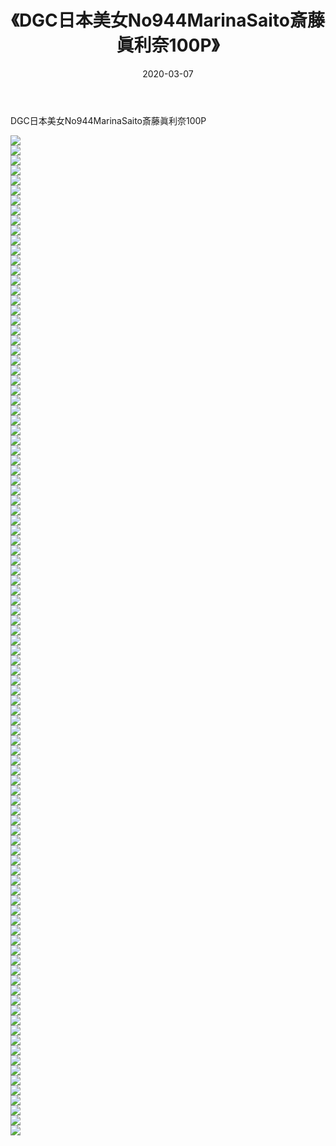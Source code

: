﻿---
layout: post
title:  《DGC日本美女No944MarinaSaito斎藤眞利奈100P》
date:   2020-03-07
img: http://pic.660000.xyz/1:/性感/2020/DGC日本美女No944MarinaSaito斎藤眞利奈100P/000.jpg
categories: [美女, 清纯, 唯美]
---

DGC日本美女No944MarinaSaito斎藤眞利奈100P

  ![](http://pic.660000.xyz/1:/性感/2020/DGC日本美女No944MarinaSaito斎藤眞利奈100P/001.jpg) <br> ![](http://pic.660000.xyz/1:/性感/2020/DGC日本美女No944MarinaSaito斎藤眞利奈100P/002.jpg) <br> ![](http://pic.660000.xyz/1:/性感/2020/DGC日本美女No944MarinaSaito斎藤眞利奈100P/003.jpg) <br> ![](http://pic.660000.xyz/1:/性感/2020/DGC日本美女No944MarinaSaito斎藤眞利奈100P/004.jpg) <br> ![](http://pic.660000.xyz/1:/性感/2020/DGC日本美女No944MarinaSaito斎藤眞利奈100P/005.jpg) <br> ![](http://pic.660000.xyz/1:/性感/2020/DGC日本美女No944MarinaSaito斎藤眞利奈100P/006.jpg) <br> ![](http://pic.660000.xyz/1:/性感/2020/DGC日本美女No944MarinaSaito斎藤眞利奈100P/007.jpg) <br> ![](http://pic.660000.xyz/1:/性感/2020/DGC日本美女No944MarinaSaito斎藤眞利奈100P/008.jpg) <br> ![](http://pic.660000.xyz/1:/性感/2020/DGC日本美女No944MarinaSaito斎藤眞利奈100P/009.jpg) <br> ![](http://pic.660000.xyz/1:/性感/2020/DGC日本美女No944MarinaSaito斎藤眞利奈100P/010.jpg) <br> ![](http://pic.660000.xyz/1:/性感/2020/DGC日本美女No944MarinaSaito斎藤眞利奈100P/011.jpg) <br> ![](http://pic.660000.xyz/1:/性感/2020/DGC日本美女No944MarinaSaito斎藤眞利奈100P/012.jpg) <br> ![](http://pic.660000.xyz/1:/性感/2020/DGC日本美女No944MarinaSaito斎藤眞利奈100P/013.jpg) <br> ![](http://pic.660000.xyz/1:/性感/2020/DGC日本美女No944MarinaSaito斎藤眞利奈100P/014.jpg) <br> ![](http://pic.660000.xyz/1:/性感/2020/DGC日本美女No944MarinaSaito斎藤眞利奈100P/015.jpg) <br> ![](http://pic.660000.xyz/1:/性感/2020/DGC日本美女No944MarinaSaito斎藤眞利奈100P/016.jpg) <br> ![](http://pic.660000.xyz/1:/性感/2020/DGC日本美女No944MarinaSaito斎藤眞利奈100P/017.jpg) <br> ![](http://pic.660000.xyz/1:/性感/2020/DGC日本美女No944MarinaSaito斎藤眞利奈100P/018.jpg) <br> ![](http://pic.660000.xyz/1:/性感/2020/DGC日本美女No944MarinaSaito斎藤眞利奈100P/019.jpg) <br> ![](http://pic.660000.xyz/1:/性感/2020/DGC日本美女No944MarinaSaito斎藤眞利奈100P/020.jpg) <br> ![](http://pic.660000.xyz/1:/性感/2020/DGC日本美女No944MarinaSaito斎藤眞利奈100P/021.jpg) <br> ![](http://pic.660000.xyz/1:/性感/2020/DGC日本美女No944MarinaSaito斎藤眞利奈100P/022.jpg) <br> ![](http://pic.660000.xyz/1:/性感/2020/DGC日本美女No944MarinaSaito斎藤眞利奈100P/023.jpg) <br> ![](http://pic.660000.xyz/1:/性感/2020/DGC日本美女No944MarinaSaito斎藤眞利奈100P/024.jpg) <br> ![](http://pic.660000.xyz/1:/性感/2020/DGC日本美女No944MarinaSaito斎藤眞利奈100P/025.jpg) <br> ![](http://pic.660000.xyz/1:/性感/2020/DGC日本美女No944MarinaSaito斎藤眞利奈100P/026.jpg) <br> ![](http://pic.660000.xyz/1:/性感/2020/DGC日本美女No944MarinaSaito斎藤眞利奈100P/027.jpg) <br> ![](http://pic.660000.xyz/1:/性感/2020/DGC日本美女No944MarinaSaito斎藤眞利奈100P/028.jpg) <br> ![](http://pic.660000.xyz/1:/性感/2020/DGC日本美女No944MarinaSaito斎藤眞利奈100P/029.jpg) <br> ![](http://pic.660000.xyz/1:/性感/2020/DGC日本美女No944MarinaSaito斎藤眞利奈100P/030.jpg) <br> ![](http://pic.660000.xyz/1:/性感/2020/DGC日本美女No944MarinaSaito斎藤眞利奈100P/031.jpg) <br> ![](http://pic.660000.xyz/1:/性感/2020/DGC日本美女No944MarinaSaito斎藤眞利奈100P/032.jpg) <br> ![](http://pic.660000.xyz/1:/性感/2020/DGC日本美女No944MarinaSaito斎藤眞利奈100P/033.jpg) <br> ![](http://pic.660000.xyz/1:/性感/2020/DGC日本美女No944MarinaSaito斎藤眞利奈100P/034.jpg) <br> ![](http://pic.660000.xyz/1:/性感/2020/DGC日本美女No944MarinaSaito斎藤眞利奈100P/035.jpg) <br> ![](http://pic.660000.xyz/1:/性感/2020/DGC日本美女No944MarinaSaito斎藤眞利奈100P/036.jpg) <br> ![](http://pic.660000.xyz/1:/性感/2020/DGC日本美女No944MarinaSaito斎藤眞利奈100P/037.jpg) <br> ![](http://pic.660000.xyz/1:/性感/2020/DGC日本美女No944MarinaSaito斎藤眞利奈100P/038.jpg) <br> ![](http://pic.660000.xyz/1:/性感/2020/DGC日本美女No944MarinaSaito斎藤眞利奈100P/039.jpg) <br> ![](http://pic.660000.xyz/1:/性感/2020/DGC日本美女No944MarinaSaito斎藤眞利奈100P/040.jpg) <br> ![](http://pic.660000.xyz/1:/性感/2020/DGC日本美女No944MarinaSaito斎藤眞利奈100P/041.jpg) <br> ![](http://pic.660000.xyz/1:/性感/2020/DGC日本美女No944MarinaSaito斎藤眞利奈100P/042.jpg) <br> ![](http://pic.660000.xyz/1:/性感/2020/DGC日本美女No944MarinaSaito斎藤眞利奈100P/043.jpg) <br> ![](http://pic.660000.xyz/1:/性感/2020/DGC日本美女No944MarinaSaito斎藤眞利奈100P/044.jpg) <br> ![](http://pic.660000.xyz/1:/性感/2020/DGC日本美女No944MarinaSaito斎藤眞利奈100P/045.jpg) <br> ![](http://pic.660000.xyz/1:/性感/2020/DGC日本美女No944MarinaSaito斎藤眞利奈100P/046.jpg) <br> ![](http://pic.660000.xyz/1:/性感/2020/DGC日本美女No944MarinaSaito斎藤眞利奈100P/047.jpg) <br> ![](http://pic.660000.xyz/1:/性感/2020/DGC日本美女No944MarinaSaito斎藤眞利奈100P/048.jpg) <br> ![](http://pic.660000.xyz/1:/性感/2020/DGC日本美女No944MarinaSaito斎藤眞利奈100P/049.jpg) <br> ![](http://pic.660000.xyz/1:/性感/2020/DGC日本美女No944MarinaSaito斎藤眞利奈100P/050.jpg) <br> ![](http://pic.660000.xyz/1:/性感/2020/DGC日本美女No944MarinaSaito斎藤眞利奈100P/051.jpg) <br> ![](http://pic.660000.xyz/1:/性感/2020/DGC日本美女No944MarinaSaito斎藤眞利奈100P/052.jpg) <br> ![](http://pic.660000.xyz/1:/性感/2020/DGC日本美女No944MarinaSaito斎藤眞利奈100P/053.jpg) <br> ![](http://pic.660000.xyz/1:/性感/2020/DGC日本美女No944MarinaSaito斎藤眞利奈100P/054.jpg) <br> ![](http://pic.660000.xyz/1:/性感/2020/DGC日本美女No944MarinaSaito斎藤眞利奈100P/055.jpg) <br> ![](http://pic.660000.xyz/1:/性感/2020/DGC日本美女No944MarinaSaito斎藤眞利奈100P/056.jpg) <br> ![](http://pic.660000.xyz/1:/性感/2020/DGC日本美女No944MarinaSaito斎藤眞利奈100P/057.jpg) <br> ![](http://pic.660000.xyz/1:/性感/2020/DGC日本美女No944MarinaSaito斎藤眞利奈100P/058.jpg) <br> ![](http://pic.660000.xyz/1:/性感/2020/DGC日本美女No944MarinaSaito斎藤眞利奈100P/059.jpg) <br> ![](http://pic.660000.xyz/1:/性感/2020/DGC日本美女No944MarinaSaito斎藤眞利奈100P/060.jpg) <br> ![](http://pic.660000.xyz/1:/性感/2020/DGC日本美女No944MarinaSaito斎藤眞利奈100P/061.jpg) <br> ![](http://pic.660000.xyz/1:/性感/2020/DGC日本美女No944MarinaSaito斎藤眞利奈100P/062.jpg) <br> ![](http://pic.660000.xyz/1:/性感/2020/DGC日本美女No944MarinaSaito斎藤眞利奈100P/063.jpg) <br> ![](http://pic.660000.xyz/1:/性感/2020/DGC日本美女No944MarinaSaito斎藤眞利奈100P/064.jpg) <br> ![](http://pic.660000.xyz/1:/性感/2020/DGC日本美女No944MarinaSaito斎藤眞利奈100P/065.jpg) <br> ![](http://pic.660000.xyz/1:/性感/2020/DGC日本美女No944MarinaSaito斎藤眞利奈100P/066.jpg) <br> ![](http://pic.660000.xyz/1:/性感/2020/DGC日本美女No944MarinaSaito斎藤眞利奈100P/067.jpg) <br> ![](http://pic.660000.xyz/1:/性感/2020/DGC日本美女No944MarinaSaito斎藤眞利奈100P/068.jpg) <br> ![](http://pic.660000.xyz/1:/性感/2020/DGC日本美女No944MarinaSaito斎藤眞利奈100P/069.jpg) <br> ![](http://pic.660000.xyz/1:/性感/2020/DGC日本美女No944MarinaSaito斎藤眞利奈100P/070.jpg) <br> ![](http://pic.660000.xyz/1:/性感/2020/DGC日本美女No944MarinaSaito斎藤眞利奈100P/071.jpg) <br> ![](http://pic.660000.xyz/1:/性感/2020/DGC日本美女No944MarinaSaito斎藤眞利奈100P/072.jpg) <br> ![](http://pic.660000.xyz/1:/性感/2020/DGC日本美女No944MarinaSaito斎藤眞利奈100P/073.jpg) <br> ![](http://pic.660000.xyz/1:/性感/2020/DGC日本美女No944MarinaSaito斎藤眞利奈100P/074.jpg) <br> ![](http://pic.660000.xyz/1:/性感/2020/DGC日本美女No944MarinaSaito斎藤眞利奈100P/075.jpg) <br> ![](http://pic.660000.xyz/1:/性感/2020/DGC日本美女No944MarinaSaito斎藤眞利奈100P/076.jpg) <br> ![](http://pic.660000.xyz/1:/性感/2020/DGC日本美女No944MarinaSaito斎藤眞利奈100P/077.jpg) <br> ![](http://pic.660000.xyz/1:/性感/2020/DGC日本美女No944MarinaSaito斎藤眞利奈100P/078.jpg) <br> ![](http://pic.660000.xyz/1:/性感/2020/DGC日本美女No944MarinaSaito斎藤眞利奈100P/079.jpg) <br> ![](http://pic.660000.xyz/1:/性感/2020/DGC日本美女No944MarinaSaito斎藤眞利奈100P/080.jpg) <br> ![](http://pic.660000.xyz/1:/性感/2020/DGC日本美女No944MarinaSaito斎藤眞利奈100P/081.jpg) <br> ![](http://pic.660000.xyz/1:/性感/2020/DGC日本美女No944MarinaSaito斎藤眞利奈100P/082.jpg) <br> ![](http://pic.660000.xyz/1:/性感/2020/DGC日本美女No944MarinaSaito斎藤眞利奈100P/083.jpg) <br> ![](http://pic.660000.xyz/1:/性感/2020/DGC日本美女No944MarinaSaito斎藤眞利奈100P/084.jpg) <br> ![](http://pic.660000.xyz/1:/性感/2020/DGC日本美女No944MarinaSaito斎藤眞利奈100P/085.jpg) <br> ![](http://pic.660000.xyz/1:/性感/2020/DGC日本美女No944MarinaSaito斎藤眞利奈100P/086.jpg) <br> ![](http://pic.660000.xyz/1:/性感/2020/DGC日本美女No944MarinaSaito斎藤眞利奈100P/087.jpg) <br> ![](http://pic.660000.xyz/1:/性感/2020/DGC日本美女No944MarinaSaito斎藤眞利奈100P/088.jpg) <br> ![](http://pic.660000.xyz/1:/性感/2020/DGC日本美女No944MarinaSaito斎藤眞利奈100P/089.jpg) <br> ![](http://pic.660000.xyz/1:/性感/2020/DGC日本美女No944MarinaSaito斎藤眞利奈100P/090.jpg) <br> ![](http://pic.660000.xyz/1:/性感/2020/DGC日本美女No944MarinaSaito斎藤眞利奈100P/091.jpg) <br> ![](http://pic.660000.xyz/1:/性感/2020/DGC日本美女No944MarinaSaito斎藤眞利奈100P/092.jpg) <br> ![](http://pic.660000.xyz/1:/性感/2020/DGC日本美女No944MarinaSaito斎藤眞利奈100P/093.jpg) <br> ![](http://pic.660000.xyz/1:/性感/2020/DGC日本美女No944MarinaSaito斎藤眞利奈100P/094.jpg) <br> ![](http://pic.660000.xyz/1:/性感/2020/DGC日本美女No944MarinaSaito斎藤眞利奈100P/095.jpg) <br> ![](http://pic.660000.xyz/1:/性感/2020/DGC日本美女No944MarinaSaito斎藤眞利奈100P/096.jpg) <br> ![](http://pic.660000.xyz/1:/性感/2020/DGC日本美女No944MarinaSaito斎藤眞利奈100P/097.jpg) <br> ![](http://pic.660000.xyz/1:/性感/2020/DGC日本美女No944MarinaSaito斎藤眞利奈100P/098.jpg) <br> ![](http://pic.660000.xyz/1:/性感/2020/DGC日本美女No944MarinaSaito斎藤眞利奈100P/099.jpg) <br> ![](http://pic.660000.xyz/1:/性感/2020/DGC日本美女No944MarinaSaito斎藤眞利奈100P/100.jpg) <br>